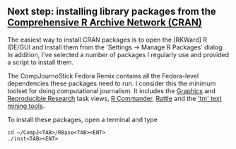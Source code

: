 ## Next step: installing library packages from the [Comprehensive R Archive Network (CRAN)](http://cran.r-project.org)
The easiest way to install CRAN packages is to open the [RKWard] R IDE/GUI and install them from the 'Settings -> Manage R Packages' dialog. In addition, I've selected a number of packages I regularly use and provided a script to install them. 

The CompJournoStick Fedora Remix contains all the Fedora-level dependencies these packages need to run. I consider this the minimum toolset for doing computational journalism. It includes the [Graphics](http://cran.r-project.org/web/views/Graphics.html) and [Reproducible Research](http://cran.r-project.org/web/views/ReproducibleResearch.html) task views, [R Commander](http://socserv.mcmaster.ca/jfox/Misc/Rcmdr/), [Rattle](http://rattle.togaware.com/) and the ['tm' text mining tools](http://cran.r-project.org/web/packages/tm/vignettes/tm.pdf).

To install these packages, open a terminal and type
```
cd ~/CompJ<TAB>/RBase<TAB><ENT>
./inst<TAB><ENT>
```
